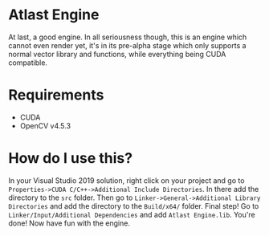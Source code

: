 # Atlast Engine
 At last, a good engine.
In all seriousness though, this is an engine which cannot even render yet, it's in its pre-alpha stage which only supports a normal vector library and functions, while everything being CUDA compatible.

# Requirements

- CUDA
- OpenCV v4.5.3

# How do I use this?

In your Visual Studio 2019 solution, right click on your project and go to `Properties->CUDA C/C++->Additional Include Directories`. In there add the directory to the `src` folder. Then go to `Linker->General->Additional Library Directories` and add the directory to the `Build/x64/` folder. Final step! Go to `Linker/Input/Additional Dependencies` and add `Atlast Engine.lib`. You're done! Now have fun with the engine.
